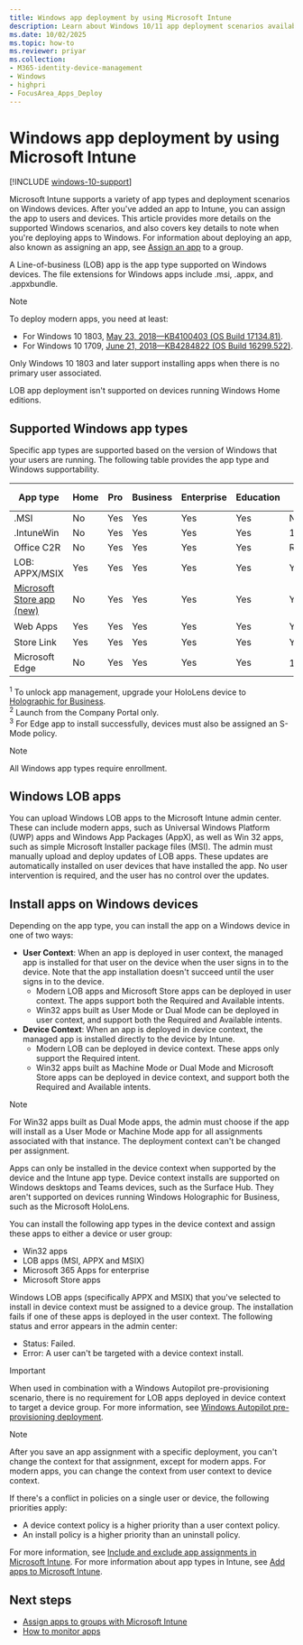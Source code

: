 ```yaml
---
title: Windows app deployment by using Microsoft Intune
description: Learn about Windows 10/11 app deployment scenarios available with Microsoft Intune.
ms.date: 10/02/2025
ms.topic: how-to
ms.reviewer: priyar
ms.collection:
- M365-identity-device-management
- Windows
- highpri
- FocusArea_Apps_Deploy
---
```


# Windows app deployment by using Microsoft Intune

[!INCLUDE [windows-10-support](../includes/windows-10-support.md)]

Microsoft Intune supports a variety of app types and deployment scenarios on Windows devices. After you've added an app to Intune, you can assign the app to users and devices. This article provides more details on the supported Windows scenarios, and also covers key details to note when you're deploying apps to Windows. For information about deploying an app, also known as assigning an app, see [Assign an app](../apps/apps-deploy.md#assign-an-app) to a group.

A Line-of-business (LOB) app is the app type supported on Windows devices. The file extensions for Windows apps include .msi, .appx, and .appxbundle.

> [!NOTE]
> To deploy modern apps, you need at least:
>
> - For Windows 10 1803, [May 23, 2018—KB4100403 (OS Build 17134.81)](https://support.microsoft.com/help/4100403/windows-10-update-kb4100403).
> - For Windows 10 1709, [June 21, 2018—KB4284822 (OS Build 16299.522)](https://support.microsoft.com/help/4284822).
>
> Only Windows 10 1803 and later support installing apps when there is no primary user associated.
>
> LOB app deployment isn't supported on devices running Windows Home editions.

## Supported Windows app types

Specific app types are supported based on the version of Windows that your users are running. The following table provides the app type and Windows supportability.

| App type | Home | Pro | Business | Enterprise | Education | S-Mode | HoloLens<sup>1 | Surface Hub |
|----------------|------|-----|----------|------------|-----------|--------|-----------|------------|
|  .MSI | No | Yes | Yes | Yes | Yes | No | No | No |
| .IntuneWin | No | Yes | Yes | Yes | Yes | 19H2+ | No | No |
| Office C2R | No | Yes | Yes | Yes | Yes | RS4+ | No | No |
| LOB: APPX/MSIX | Yes | Yes | Yes | Yes | Yes | Yes | Yes | Yes |
| [Microsoft Store app (new)](store-apps-microsoft.md) | No | Yes | Yes | Yes | Yes | Yes | No | No |
| Web Apps | Yes | Yes | Yes | Yes | Yes | Yes | Yes<sup>2 | Yes<sup>2 |
| Store Link | Yes | Yes | Yes | Yes | Yes | Yes | Yes | Yes |
| Microsoft Edge | No | Yes | Yes | Yes | Yes | 19H2+<sup>3 | No | No |

<sup>1</sup> To unlock app management, upgrade your HoloLens device to [Holographic for Business](../fundamentals/windows-holographic-for-business.md).<br />
<sup>2</sup> Launch from the Company Portal only.<br />
<sup>3</sup> For Edge app to install successfully, devices must also be assigned an S-Mode policy.

> [!NOTE]
> All Windows app types require enrollment.

## Windows LOB apps

You can upload Windows LOB apps to the Microsoft Intune admin center. These can include modern apps, such as Universal Windows Platform (UWP) apps and Windows App Packages (AppX), as well as Win 32 apps, such as simple Microsoft Installer package files (MSI). The admin must manually upload and deploy updates of LOB apps. These updates are automatically installed on user devices that have installed the app. No user intervention is required, and the user has no control over the updates.

## Install apps on Windows devices

Depending on the app type, you can install the app on a Windows device in one of two ways:

- **User Context**: When an app is deployed in user context, the managed app is installed for that user on the device when the user signs in to the device. Note that the app installation doesn't succeed until the user signs in to the device.
  - Modern LOB apps and Microsoft Store apps can be deployed in user context. The apps support both the Required and Available intents.
  - Win32 apps built as User Mode or Dual Mode can be deployed in user context, and support both the Required and Available intents.
- **Device Context**: When an app is deployed in device context, the managed app is installed directly to the device by Intune.
  - Modern LOB can be deployed in device context. These apps only support the Required intent.
  - Win32 apps built as Machine Mode or Dual Mode and Microsoft Store apps can be deployed in device context, and support both the Required and Available intents.

> [!NOTE]
> For Win32 apps built as Dual Mode apps, the admin must choose if the app will install as a User Mode or Machine Mode app for all assignments associated with that instance. The deployment context can't be changed per assignment.

Apps can only be installed in the device context when supported by the device and the Intune app type. Device context installs are supported on Windows desktops and Teams devices, such as the Surface Hub. They aren't supported on devices running Windows Holographic for Business, such as the Microsoft HoloLens.

You can install the following app types in the device context and assign these apps to either a device or user group:

- Win32 apps
- LOB apps (MSI, APPX and MSIX)
- Microsoft 365 Apps for enterprise
- Microsoft Store apps

Windows LOB apps (specifically APPX and MSIX) that you've selected to install in device context must be assigned to a device group. The installation fails if one of these apps is deployed in the user context. The following status and error appears in the admin center:

- Status: Failed.
- Error: A user can't be targeted with a device context install.

> [!IMPORTANT]
> When used in combination with a Windows Autopilot pre-provisioning scenario, there is no requirement for LOB apps deployed in device context to target a device group. For more information, see [Windows Autopilot pre-provisioning deployment](/autopilot/pre-provision).

> [!NOTE]
> After you save an app assignment with a specific deployment, you can't change the context for that assignment, except for modern apps. For modern apps, you can change the context from user context to device context.

If there's a conflict in policies on a single user or device, the following priorities apply:

- A device context policy is a higher priority than a user context policy.
- An install policy is a higher priority than an uninstall policy.

For more information, see [Include and exclude app assignments in Microsoft Intune](apps-inc-exl-assignments.md). For more information about app types in Intune, see [Add apps to Microsoft Intune](apps-add.md).

## Next steps

- [Assign apps to groups with Microsoft Intune](apps-deploy.md)
- [How to monitor apps](apps-monitor.md)
